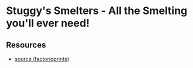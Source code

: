 # Stuggy's Smelters - All the Smelting you'll ever need!

## Resources

- [source (factorioprints)](https://facorio-blueprints.firebaseapp.com/view/-LYKQWDOYKQ8spF6wLgr)